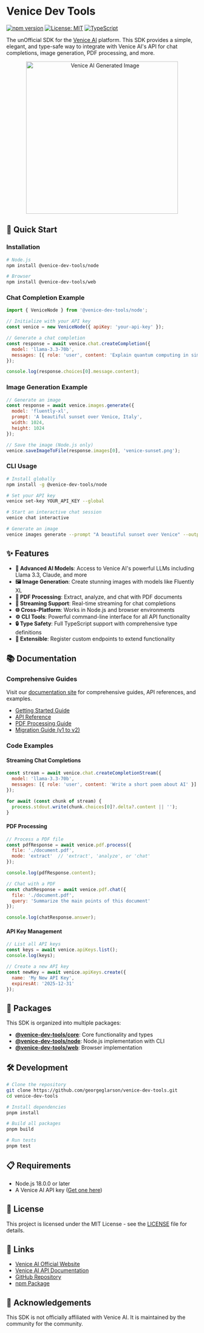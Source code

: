 # Venice Dev Tools

[![npm version](https://img.shields.io/npm/v/@venice-dev-tools/node.svg)](https://www.npmjs.com/package/@venice-dev-tools/node)
[![License: MIT](https://img.shields.io/badge/License-MIT-yellow.svg)](https://opensource.org/licenses/MIT)
[![TypeScript](https://img.shields.io/badge/TypeScript-5.8-blue.svg)](https://www.typescriptlang.org/)

The unOfficial SDK for the [Venice AI](https://venice.ai) platform. This SDK provides a simple, elegant, and type-safe way to integrate with Venice AI's API for chat completions, image generation, PDF processing, and more.

<div align="center">
  <img src="sunset.png" alt="Venice AI Generated Image" width="400"/>
</div>

## 🚀 Quick Start

### Installation

```bash
# Node.js
npm install @venice-dev-tools/node

# Browser
npm install @venice-dev-tools/web
```

### Chat Completion Example

```javascript
import { VeniceNode } from '@venice-dev-tools/node';

// Initialize with your API key
const venice = new VeniceNode({ apiKey: 'your-api-key' });

// Generate a chat completion
const response = await venice.chat.createCompletion({
  model: 'llama-3.3-70b',
  messages: [{ role: 'user', content: 'Explain quantum computing in simple terms' }]
});

console.log(response.choices[0].message.content);
```

### Image Generation Example

```javascript
// Generate an image
const response = await venice.images.generate({
  model: 'fluently-xl',
  prompt: 'A beautiful sunset over Venice, Italy',
  width: 1024,
  height: 1024
});

// Save the image (Node.js only)
venice.saveImageToFile(response.images[0], 'venice-sunset.png');
```

### CLI Usage

```bash
# Install globally
npm install -g @venice-dev-tools/node

# Set your API key
venice set-key YOUR_API_KEY --global

# Start an interactive chat session
venice chat interactive

# Generate an image
venice images generate --prompt "A beautiful sunset over Venice" --output sunset.png
```

## ✨ Features

- **🤖 Advanced AI Models**: Access to Venice AI's powerful LLMs including Llama 3.3, Claude, and more
- **🖼️ Image Generation**: Create stunning images with models like Fluently XL
- **📄 PDF Processing**: Extract, analyze, and chat with PDF documents
- **🔄 Streaming Support**: Real-time streaming for chat completions
- **🌐 Cross-Platform**: Works in Node.js and browser environments
- **⚙️ CLI Tools**: Powerful command-line interface for all API functionality
- **🔒 Type Safety**: Full TypeScript support with comprehensive type definitions
- **🧩 Extensible**: Register custom endpoints to extend functionality

## 📚 Documentation

### Comprehensive Guides

Visit our [documentation site](https://georgeglarson.github.io/venice-dev-tools/) for comprehensive guides, API references, and examples.

- [Getting Started Guide](https://georgeglarson.github.io/venice-dev-tools/guides/getting-started.html)
- [API Reference](https://georgeglarson.github.io/venice-dev-tools/api/client.html)
- [PDF Processing Guide](https://georgeglarson.github.io/venice-dev-tools/guides/pdf-processing.html)
- [Migration Guide (v1 to v2)](https://georgeglarson.github.io/venice-dev-tools/guides/migration-v1-to-v2.html)

### Code Examples

#### Streaming Chat Completions

```javascript
const stream = await venice.chat.createCompletionStream({
  model: 'llama-3.3-70b',
  messages: [{ role: 'user', content: 'Write a short poem about AI' }]
});

for await (const chunk of stream) {
  process.stdout.write(chunk.choices[0]?.delta?.content || '');
}
```

#### PDF Processing

```javascript
// Process a PDF file
const pdfResponse = await venice.pdf.process({
  file: './document.pdf',
  mode: 'extract'  // 'extract', 'analyze', or 'chat'
});

console.log(pdfResponse.content);

// Chat with a PDF
const chatResponse = await venice.pdf.chat({
  file: './document.pdf',
  query: 'Summarize the main points of this document'
});

console.log(chatResponse.answer);
```

#### API Key Management

```javascript
// List all API keys
const keys = await venice.apiKeys.list();
console.log(keys);

// Create a new API key
const newKey = await venice.apiKeys.create({
  name: 'My New API Key',
  expiresAt: '2025-12-31'
});
```

## 🧰 Packages

This SDK is organized into multiple packages:

- **[@venice-dev-tools/core](https://www.npmjs.com/package/@venice-dev-tools/core)**: Core functionality and types
- **[@venice-dev-tools/node](https://www.npmjs.com/package/@venice-dev-tools/node)**: Node.js implementation with CLI
- **[@venice-dev-tools/web](https://www.npmjs.com/package/@venice-dev-tools/web)**: Browser implementation

## 🛠️ Development

```bash
# Clone the repository
git clone https://github.com/georgeglarson/venice-dev-tools.git
cd venice-dev-tools

# Install dependencies
pnpm install

# Build all packages
pnpm build

# Run tests
pnpm test
```

## 📋 Requirements

- Node.js 18.0.0 or later
- A Venice AI API key ([Get one here](https://venice.ai))

## 📜 License

This project is licensed under the MIT License - see the [LICENSE](LICENSE) file for details.

## 🔗 Links

- [Venice AI Official Website](https://venice.ai)
- [Venice AI API Documentation](https://api.venice.ai/doc/api/swagger.yaml)
- [GitHub Repository](https://github.com/georgeglarson/venice-dev-tools)
- [npm Package](https://www.npmjs.com/package/@venice-dev-tools/node)

## 🙏 Acknowledgements

This SDK is not officially affiliated with Venice AI. It is maintained by the community for the community.
